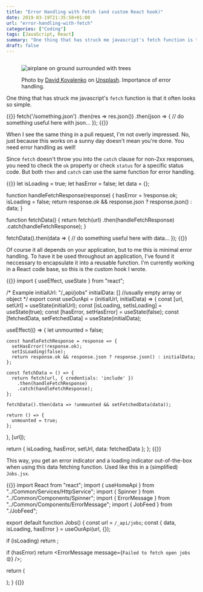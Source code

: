 ```yaml
---
title: "Error Handling with Fetch (and custom React hook)"
date: 2019-03-19T21:35:58+01:00
url: "error-handling-with-fetch"
categories: ["Coding"]
tags: [JavaScript, React]
summary: "One thing that has struck me javascript's fetch function is that it often looks so simple. When I see the same thing in a pull request, I'm not overly impressed. No, just because this works on a sunny day doesn't mean you're done. You need error handling as well!"
draft: false
---
```


<figure class="image-border" style="margin-top: 2em">
  <img src="../images/david-kovalenko-414249-unsplash_1500.jpg" alt="airplane on ground surrounded with trees">
    <figcaption>
      <p>Photo by <a href="https://unsplash.com/photos/G85VuTpw6jg">David Kovalenko</a> on <a href="https://unsplash.com/">Unsplash</a>. Importance of error handling.</p>
    </figcaption>    
</figure>

One thing that has struck me javascript's `fetch` function is that it often looks so simple. 

{{<highlight javascript>}}
fetch('/something.json')
  .then(res => res.json())
  .then(json => {
    // do something useful here with json...
  });
{{</highlight>}}

When I see the same thing in a pull request, I'm not overly impressed. No, just because this works on a sunny day doesn't mean you're done. You need error handling as well!

Since `fetch` doesn't throw you into the `catch` clause for non-2xx responses, you need to check the `ok` property or check `status` for a specific status code. But both `then` and `catch` can use the same function for error handling.

{{<highlight javascript>}}
let isLoading = true;
let hasError = false;
let data = {};

function handleFetchResponse(response) {
  hasError = !response.ok;
  isLoading = false;
  return response.ok && response.json ? response.json() : data;
}

function fetchData() {
  return fetch(url)
    .then(handleFetchResponse)
    .catch(handleFetchResponse);
}

fetchData().then(data => 
{
  // do something useful here with data...
});
{{</highlight>}}

Of course it all depends on your application, but to me this is minimal error handling. To have it be used throughout an application, I've found it neccessary to encapsulate it into a reusable function. I'm currently working in a React code base, so this is the custom hook I wrote.

{{<highlight javascript>}}
import { useEffect, useState } from "react";

/*  Example
    initialUrl: "/_api/jobs"
    initialData: [] //usually empty array or object
*/
export const useOurApi = (initialUrl, initialData) => {
  const [url, setUrl] = useState(initialUrl);
  const [isLoading, setIsLoading] = useState(true);
  const [hasError, setHasError] = useState(false);
  const [fetchedData, setFetchedData] = useState(initialData);

  useEffect(() => {
    let unmounted = false;

    const handleFetchResponse = response => {
      setHasError(!response.ok);
      setIsLoading(false);
      return response.ok && response.json ? response.json() : initialData;
    };

    const fetchData = () => {
      return fetch(url, { credentials: 'include' })
        .then(handleFetchResponse)
        .catch(handleFetchResponse);
    };

    fetchData().then(data => !unmounted && setFetchedData(data));

    return () => {
      unmounted = true;
    };
  }, [url]);

  return { isLoading, hasError, setUrl, data: fetchedData };
};
{{</highlight>}}

This way, you get an error indicator and a loading indicator out-of-the-box when using this data fetching function. Used like this in a (simplified) `Jobs.jsx`.

{{<highlight jsx>}}
import React from "react";
import { useHomeApi } from "../Common/Services/HttpService";
import { Spinner } from "../Common/Components/Spinner";
import { ErrorMessage } from "../Common/Components/ErrorMessage";
import { JobFeed } from "./JobFeed";

export default function Jobs() {
  const url = `/_api/jobs`;
  const { data, isLoading, hasError } = useOurApi(url, {});

  if (isLoading) return <Spinner />;

  if (hasError)
    return <ErrorMessage message={`Failed to fetch open jobs 😟`} />;

  return (
    <div className="our-grid">
      <JobFeed jobs={data} />
    </div>
  );
}
{{</highlight>}}